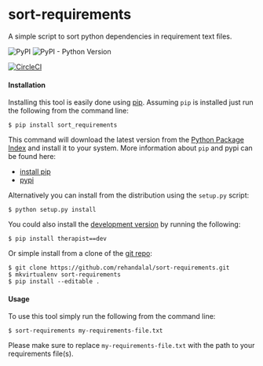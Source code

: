 sort-requirements
=================

A simple script to sort python dependencies in requirement text files.

![PyPI](https://img.shields.io/pypi/v/sort_requirements.svg)
![PyPI - Python Version](https://img.shields.io/pypi/pyversions/sort_requirements.svg)

[![CircleCI](https://img.shields.io/circleci/project/github/rehandalal/sort-requirements.svg)](https://circleci.com/gh/rehandalal/sort-requirements)


#### Installation

Installing this tool is easily done using [pip](https://github.com/pypa/pip). 
Assuming `pip` is installed just run the following from the command line:

```
$ pip install sort_requirements
```

This command will download the latest version from the
[Python Package Index](https://pypi.python.org/pypi/sort_requirements)
and install it to your system. More information about `pip` and pypi can be
found here:

* [install pip](https://pip.pypa.io/en/latest/installing.html)
* [pypi](https://pypi.python.org/pypi)

Alternatively you can install from the distribution using the `setup.py`
script:

```
$ python setup.py install
```

You could also install the 
[development version](https://github.com/rehandalal/sort-requirements/tarball/master#egg=sort-requirements-dev)
by running the following:

```
$ pip install therapist==dev
```

Or simple install from a clone of the 
[git repo](https://github.com/rehandalal/therapist/):

```
$ git clone https://github.com/rehandalal/sort-requirements.git
$ mkvirtualenv sort-requirements
$ pip install --editable .
```


#### Usage

To use this tool simply run the following from the command line:

```
$ sort-requirements my-requirements-file.txt
```

Please make sure to replace `my-requirements-file.txt` with the path to your
requirements file(s).
